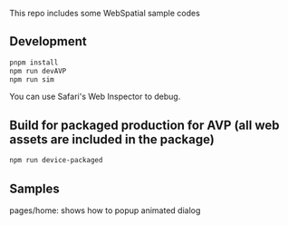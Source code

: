 This repo includes some WebSpatial sample codes

## Development

```bash
pnpm install
npm run devAVP
npm run sim
```

You can use Safari's Web Inspector to debug.

## Build for packaged production for AVP (all web assets are included in the package)

```bash
npm run device-packaged
```

## Samples

pages/home: shows how to popup animated dialog
